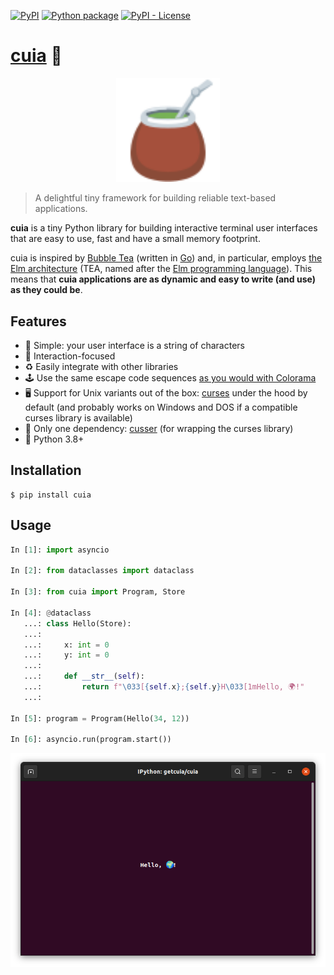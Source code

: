 [![PyPI](https://img.shields.io/pypi/v/cuia)](https://pypi.org/project/cuia/)
[![Python package](https://github.com/getcuia/cuia/actions/workflows/python-package.yml/badge.svg)](https://github.com/getcuia/cuia/actions/workflows/python-package.yml)
[![PyPI - License](https://img.shields.io/pypi/l/cuia)](https://github.com/getcuia/cuia/blob/main/LICENSE)

# [cuia](https://github.com/getcuia/cuia#readme) 🧉

<div align="center">
    <img class="hero" src="https://github.com/getcuia/cuia/raw/main/banner.svg" alt="cuia" width="33%" />
</div>

> A delightful tiny framework for building reliable text-based applications.

**cuia** is a tiny Python library for building interactive terminal user
interfaces that are easy to use, fast and have a small memory footprint.

cuia is inspired by [Bubble Tea](https://github.com/charmbracelet/bubbletea) (written in [Go](https://golang.org/)) and, in particular, employs [the Elm architecture](https://guide.elm-lang.org/architecture/) (TEA, named after the [Elm programming language](https://elm-lang.org/)). This means that **cuia applications are as dynamic and easy to write (and use) as they could be**.

## Features

-   🧵 Simple: your user interface is a string of characters
-   💬 Interaction-focused
-   ♻️ Easily integrate with other libraries
-   🕹️ Use the same escape code sequences
    [as you would with Colorama](https://github.com/tartley/colorama#recognised-ansi-sequences)
-   🖥️ Support for Unix variants out of the box:
    [curses](https://docs.python.org/3/library/curses.html) under the hood by
    default (and probably works on Windows and DOS if a compatible curses
    library is available)
-   🤬 Only one dependency: [cusser](https://github.com/getcuia/cusser) (for
    wrapping the curses library)
-   🐍 Python 3.8+

## Installation

```console
$ pip install cuia
```

## Usage

```python
In [1]: import asyncio

In [2]: from dataclasses import dataclass

In [3]: from cuia import Program, Store

In [4]: @dataclass
   ...: class Hello(Store):
   ...:
   ...:     x: int = 0
   ...:     y: int = 0
   ...:
   ...:     def __str__(self):
   ...:         return f"\033[{self.x};{self.y}H\033[1mHello, 🌍!"
   ...:

In [5]: program = Program(Hello(34, 12))

In [6]: asyncio.run(program.start())

```

![Screenshot](https://github.com/getcuia/cuia/raw/main/screenshot.png)

